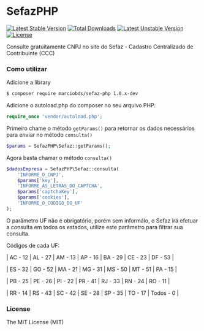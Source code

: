 # SefazPHP

[![Latest Stable Version](https://poser.pugx.org/marciobds/sefaz-php/v/stable)](https://packagist.org/packages/marciobds/sefaz-php)
[![Total Downloads](https://poser.pugx.org/marciobds/sefaz-php/downloads)](https://packagist.org/packages/marciobds/sefaz-php)
[![Latest Unstable Version](https://poser.pugx.org/marciobds/sefaz-php/v/unstable)](https://packagist.org/packages/marciobds/sefaz-php)
[![License](https://poser.pugx.org/marciobds/sefaz-php/license)](https://packagist.org/packages/marciobds/sefaz-php)

Consulte gratuitamente CNPJ no site do Sefaz -  Cadastro Centralizado de Contribuinte (CCC)

### Como utilizar

Adicione a library

```sh
$ composer require marciobds/sefaz-php 1.0.x-dev
```

Adicione o autoload.php do composer no seu arquivo PHP.

```php
require_once 'vendor/autoload.php';  
```

Primeiro chame o método `getParams()` para retornar os dados necessários para enviar no método `consulta()` 

```php
$params = SefazPHP\Sefaz::getParams();
```

Agora basta chamar o método `consulta()`

```php
$dadosEmpresa = SefazPHP\Sefaz::consulta(
    'INFORME_O_CNPJ',
    $params['key'],
    'INFORME_AS_LETRAS_DO_CAPTCHA',
    $params['captchaKey'],
    $params['cookies'],
    'INFORME_O_CODIGO_DO_UF'
);
```
O parâmetro UF não é obrigatório, porém sem informálo, o Sefaz irá efetuar a consulta em todos os estados, utilize este parâmetro para filtrar sua consulta.

Códigos de cada UF:

| AC - 12 | AL - 27 | AM - 13 | AP - 16 | BA - 29 | CE - 23 | DF - 53 |

| ES - 32 | GO - 52 | MA - 21 | MG - 31 | MS - 50 | MT - 51 | PA - 15 |

| PB - 25 | PE - 26 | PI - 22 | PR - 41 | RJ - 33 | RN - 24 | RO - 11 |

| RR - 14 | RS - 43 | SC - 42 | SE - 28 | SP - 35 | TO - 17 | Todos - 0 |


### License

The MIT License (MIT)
